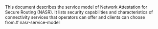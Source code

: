 This document describes the service model of Network Attestation for Secure Routing (NASR). It lists security capabilities and characteristics of connectivity services that operators can offer and clients can choose from.# nasr-service-model
